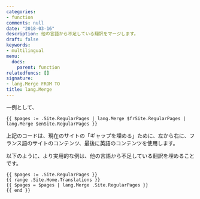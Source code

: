```yaml
---
categories:
- function
comments: null
date: "2018-03-16"
description: 他の言語から不足している翻訳をマージします。
draft: false
keywords:
- multilingual
menu:
  docs:
    parent: function
relatedfuncs: []
signature:
- lang.Merge FROM TO
title: lang.Merge
---
```


一例として、

```go-html-template
{{ $pages := .Site.RegularPages | lang.Merge $frSite.RegularPages | lang.Merge $enSite.RegularPages }}
```

上記のコードは、現在のサイトの「ギャップを埋める」ために、左から右に、フランス語のサイトのコンテンツ、最後に英語のコンテンツを使用します。


以下のように、より実用的な例は、他の言語から不足している翻訳を埋めることです。

```go-html-template
{{ $pages := .Site.RegularPages }}
{{ range .Site.Home.Translations }}
{{ $pages = $pages | lang.Merge .Site.RegularPages }}
{{ end }}
```
